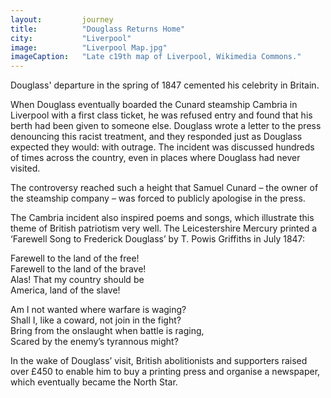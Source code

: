 ```yaml
---
layout: 		journey
title: 			"Douglass Returns Home"
city:			"Liverpool"
image: 			"Liverpool Map.jpg"
imageCaption: 	"Late c19th map of Liverpool, Wikimedia Commons."
---
```


Douglass' departure in the spring of 1847 cemented his celebrity in Britain.

When Douglass eventually boarded the Cunard steamship Cambria in Liverpool with a first class ticket, he was refused entry and found that his berth had been given to someone else. Douglass wrote a letter to the press denouncing this racist treatment, and they responded just as Douglass expected they would: with outrage. The incident was discussed hundreds of times across the country, even in places where Douglass had never visited. 

The controversy reached such a height that Samuel Cunard – the owner of the steamship company – was forced to publicly apologise in the press.

The Cambria incident also inspired poems and songs, which illustrate this theme of British patriotism very well. The Leicestershire Mercury printed a ‘Farewell Song to Frederick Douglass’ by T. Powis Griffiths in July 1847: 

Farewell to the land of the free!  
Farewell to the land of the brave!  
Alas! That my country should be  
America, land of the slave!  

Am I not wanted where warfare is waging?  
Shall I, like a coward, not join in the fight?  
Bring from the onslaught when battle is raging,  
Scared by the enemy’s tyrannous might?

In the wake of Douglass’ visit, British abolitionists and supporters raised over £450 to enable him to buy a printing press and organise a newspaper, which eventually became the North Star. 
